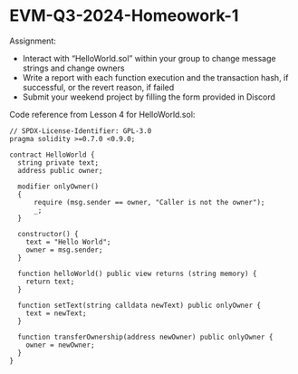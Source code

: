 # EVM-Q3-2024-Homeowork-1

Assignment: 

* Interact with “HelloWorld.sol” within your group to change message strings and change owners
* Write a report with each function execution and the transaction hash, if successful, or the revert reason, if failed
* Submit your weekend project by filling the form provided in Discord

Code reference from Lesson 4 for HelloWorld.sol:

    // SPDX-License-Identifier: GPL-3.0
    pragma solidity >=0.7.0 <0.9.0;
      
    contract HelloWorld {
      string private text;
      address public owner;
        
      modifier onlyOwner()
      {
          require (msg.sender == owner, "Caller is not the owner");
          _;
      }
    
      constructor() {
        text = "Hello World";
        owner = msg.sender;
      }
    
      function helloWorld() public view returns (string memory) {
        return text;
      }
    
      function setText(string calldata newText) public onlyOwner {
        text = newText;
      }
    
      function transferOwnership(address newOwner) public onlyOwner {
        owner = newOwner;
      }
    }

